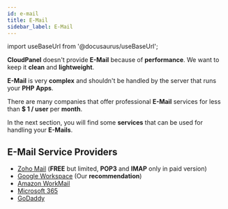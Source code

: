 ```yaml
---
id: e-mail
title: E-Mail
sidebar_label: E-Mail
---
```


import useBaseUrl from '@docusaurus/useBaseUrl';

**CloudPanel** doesn't provide **E-Mail** because of **performance**. We want to keep it **clean** and **lightweight**.

**E-Mail** is very **complex** and shouldn't be handled by the server that runs your **PHP Apps**.

There are many companies that offer professional **E-Mail** services for less than **$ 1 / user** per **month**.

In the next section, you will find some **services** that can be used for handling your **E-Mails**.

## E-Mail Service Providers

- [Zoho Mail](https://www.zoho.com/mail/) (**FREE** but limited, **POP3** and **IMAP** only in paid version)
- [Google Workspace](https://workspace.google.com/) (Our **recommendation**)
- [Amazon WorkMail](https://aws.amazon.com/workmail/)
- [Microsoft 365](https://www.microsoft.com/microsoft-365)
- [GoDaddy](https://www.godaddy.com/email/professional-business-email)
